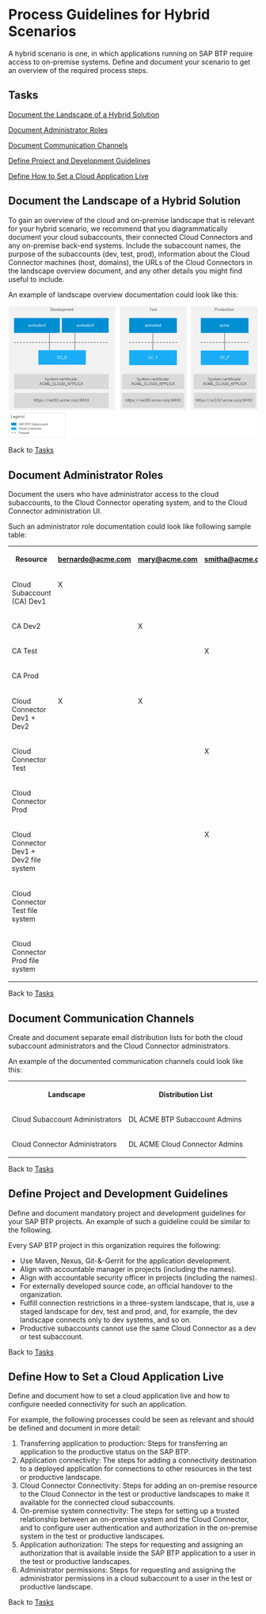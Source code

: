 <!-- loiocfc2c6b1271147ef8bee6c6887945ebd -->

# Process Guidelines for Hybrid Scenarios

A hybrid scenario is one, in which applications running on SAP BTP require access to on-premise systems. Define and document your scenario to get an overview of the required process steps.





<a name="loiocfc2c6b1271147ef8bee6c6887945ebd__tasks"/>

## Tasks

[Document the Landscape of a Hybrid Solution](process-guidelines-for-hybrid-scenarios-cfc2c6b.md#loiocfc2c6b1271147ef8bee6c6887945ebd__landscape)

[Document Administrator Roles](process-guidelines-for-hybrid-scenarios-cfc2c6b.md#loiocfc2c6b1271147ef8bee6c6887945ebd__roles)

[Document Communication Channels](process-guidelines-for-hybrid-scenarios-cfc2c6b.md#loiocfc2c6b1271147ef8bee6c6887945ebd__channels)

[Define Project and Development Guidelines](process-guidelines-for-hybrid-scenarios-cfc2c6b.md#loiocfc2c6b1271147ef8bee6c6887945ebd__guidelines)

[Define How to Set a Cloud Application Live](process-guidelines-for-hybrid-scenarios-cfc2c6b.md#loiocfc2c6b1271147ef8bee6c6887945ebd__live)



<a name="loiocfc2c6b1271147ef8bee6c6887945ebd__landscape"/>

## Document the Landscape of a Hybrid Solution

To gain an overview of the cloud and on-premise landscape that is relevant for your hybrid scenario, we recommend that you diagrammatically document your cloud subaccounts, their connected Cloud Connectors and any on-premise back-end systems. Include the subaccount names, the purpose of the subaccounts \(dev, test, prod\), information about the Cloud Connector machines \(host, domains\), the URLs of the Cloud Connectors in the landscape overview document, and any other details you might find useful to include.

An example of landscape overview documentation could look like this:

![](images/SCC_Hybrid_NEW_6648b09.png)

Back to [Tasks](process-guidelines-for-hybrid-scenarios-cfc2c6b.md#loiocfc2c6b1271147ef8bee6c6887945ebd__tasks)



<a name="loiocfc2c6b1271147ef8bee6c6887945ebd__roles"/>

## Document Administrator Roles

Document the users who have administrator access to the cloud subaccounts, to the Cloud Connector operating system, and to the Cloud Connector administration UI.

Such an administrator role documentation could look like following sample table:


<table>
<tr>
<th valign="top">

Resource

</th>
<th valign="top">

bernardo@acme.com

</th>
<th valign="top">

mary@acme.com

</th>
<th valign="top">

smitha@acme.com

</th>
<th valign="top">

greg@acme.com

</th>
</tr>
<tr>
<td valign="top">

Cloud Subaccount \(CA\) Dev1

</td>
<td valign="top">

X

</td>
<td valign="top">

 

</td>
<td valign="top">

 

</td>
<td valign="top">

 

</td>
</tr>
<tr>
<td valign="top">

CA Dev2

</td>
<td valign="top">

 

</td>
<td valign="top">

X

</td>
<td valign="top">

 

</td>
<td valign="top">

 

</td>
</tr>
<tr>
<td valign="top">

CA Test

</td>
<td valign="top">

 

</td>
<td valign="top">

 

</td>
<td valign="top">

X

</td>
<td valign="top">

X

</td>
</tr>
<tr>
<td valign="top">

CA Prod

</td>
<td valign="top">

 

</td>
<td valign="top">

 

</td>
<td valign="top">

 

</td>
<td valign="top">

X

</td>
</tr>
<tr>
<td valign="top">

Cloud Connector Dev1 + Dev2

</td>
<td valign="top">

X

</td>
<td valign="top">

X

</td>
<td valign="top">

 

</td>
<td valign="top">

 

</td>
</tr>
<tr>
<td valign="top">

Cloud Connector Test

</td>
<td valign="top">

 

</td>
<td valign="top">

 

</td>
<td valign="top">

X

</td>
<td valign="top">

X

</td>
</tr>
<tr>
<td valign="top">

Cloud Connector Prod

</td>
<td valign="top">

 

</td>
<td valign="top">

 

</td>
<td valign="top">

 

</td>
<td valign="top">

X

</td>
</tr>
<tr>
<td valign="top">

Cloud Connector Dev1 + Dev2 file system

</td>
<td valign="top">

 

</td>
<td valign="top">

 

</td>
<td valign="top">

X

</td>
<td valign="top">

X

</td>
</tr>
<tr>
<td valign="top">

Cloud Connector Test file system

</td>
<td valign="top">

 

</td>
<td valign="top">

 

</td>
<td valign="top">

 

</td>
<td valign="top">

X

</td>
</tr>
<tr>
<td valign="top">

Cloud Connector Prod file system

</td>
<td valign="top">

 

</td>
<td valign="top">

 

</td>
<td valign="top">

 

</td>
<td valign="top">

 

</td>
</tr>
</table>

Back to [Tasks](process-guidelines-for-hybrid-scenarios-cfc2c6b.md#loiocfc2c6b1271147ef8bee6c6887945ebd__tasks)



<a name="loiocfc2c6b1271147ef8bee6c6887945ebd__channels"/>

## Document Communication Channels

Create and document separate email distribution lists for both the cloud subaccount administrators and the Cloud Connector administrators.

An example of the documented communication channels could look like this:


<table>
<tr>
<th valign="top">

Landscape

</th>
<th valign="top">

Distribution List

</th>
</tr>
<tr>
<td valign="top">

Cloud Subaccount Administrators

</td>
<td valign="top">

DL ACME BTP Subaccount Admins

</td>
</tr>
<tr>
<td valign="top">

Cloud Connector Administrators

</td>
<td valign="top">

DL ACME Cloud Connector Admins

</td>
</tr>
</table>

Back to [Tasks](process-guidelines-for-hybrid-scenarios-cfc2c6b.md#loiocfc2c6b1271147ef8bee6c6887945ebd__tasks)



<a name="loiocfc2c6b1271147ef8bee6c6887945ebd__guidelines"/>

## Define Project and Development Guidelines

Define and document mandatory project and development guidelines for your SAP BTP projects. An example of such a guideline could be similar to the following.

Every SAP BTP project in this organization requires the following:

-   Use Maven, Nexus, Git-&-Gerrit for the application development.
-   Align with accountable manager in projects \(including the names\).
-   Align with accountable security officer in projects \(including the names\).
-   For externally developed source code, an official handover to the organization.
-   Fulfill connection restrictions in a three-system landscape, that is, use a staged landscape for dev, test and prod, and, for example, the dev landscape connects only to dev systems, and so on.
-   Productive subaccounts cannot use the same Cloud Connector as a dev or test subaccount.

Back to [Tasks](process-guidelines-for-hybrid-scenarios-cfc2c6b.md#loiocfc2c6b1271147ef8bee6c6887945ebd__tasks)



<a name="loiocfc2c6b1271147ef8bee6c6887945ebd__live"/>

## Define How to Set a Cloud Application Live

Define and document how to set a cloud application live and how to configure needed connectivity for such an application.

For example, the following processes could be seen as relevant and should be defined and document in more detail:

1.  Transferring application to production: Steps for transferring an application to the productive status on the SAP BTP.
2.  Application connectivity: The steps for adding a connectivity destination to a deployed application for connections to other resources in the test or productive landscape.
3.  Cloud Connector Connectivity: Steps for adding an on-premise resource to the Cloud Connector in the test or productive landscapes to make it available for the connected cloud subaccounts.
4.  On-premise system connectivity: The steps for setting up a trusted relationship between an on-premise system and the Cloud Connector, and to configure user authentication and authorization in the on-premise system in the test or productive landscapes.
5.  Application authorization: The steps for requesting and assigning an authorization that is available inside the SAP BTP application to a user in the test or productive landscapes.
6.  Administrator permissions: Steps for requesting and assigning the administrator permissions in a cloud subaccount to a user in the test or productive landscape.

Back to [Tasks](process-guidelines-for-hybrid-scenarios-cfc2c6b.md#loiocfc2c6b1271147ef8bee6c6887945ebd__tasks)

